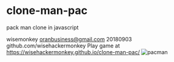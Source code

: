 # clone-man-pac

pack man clone in javascript

wisemonkey
oranbusiness@gmail.com
20180903
github.com/wisehackermonkey
Play game at
https://wisehackermonkey.github.io/clone-man-pac/
![pacman](http://gametimefun.com/brantford/files/2018/05/pacman.jpg)
